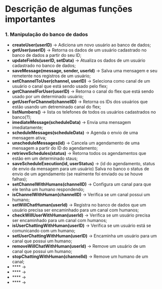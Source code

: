 # Descrição de algumas funções importantes

### 1. Manipulação do banco de dados

- **createUser(userID)** -> Adiciona um novo usuário ao banco de dados;
- **getUser(userID)** -> Retorna os dados de um usuário cadastrado no banco de dados a partir do seu ID;
- **updateFields(userID, setData)** -> Atualiza os dados de um usuário cadastrado no banco de dados;
- **saveMessage(message, sender, userId)** -> Salva uma mensagem e seu remetente nos registros de um usuário;
- **setChannelToUser(channel, userID)** -> Seleciona como canal de um usuário o canal que está sendo usado pelo flex;
- **getChannelForUser(userID)** -> Retorna o canal do flex que está sendo usado por um determinado usuário;
- **getUserForChannel(channelID)** -> Retorna os IDs dos usuários que estão usando um detreminado canal do flex;
- **listNumbers()** -> lista os telefones de todos os usuários cadastrados no banco(?);
- **imediateMessage(scheduleData)** -> Envia uma mensagem imediatamente;
- **scheduleMessages(scheduleData)** -> Agenda o envio de uma mensagem ativa;
- **unscheduleMessages(id)** -> Cancela um agendamento de uma mensagem a partir do ID do agendamento;
- **retrieveSchedules(status)** -> Retorna todos os agendamentos que estão em um determinado staus;
- **saveScheduleExecution(id, userStatus)** -> (id do agendamento, status de envio da mensagem para um usuário)
Salva no banco o status de envio de um agendamento (se realmente foi enviado ou se houve falhas);
- **setChannelWithHumans(channelID)** -> Configura um canal para que ele tenha um humano respondendo;
- **isChannelWithHuman(channelID)** -> Verifica se um canal possui um humano;
- **setWillChatHuman(userId)** -> Registra no banco de dados que um usuário precisa ser encaminhado para um canal com humanos;
- **checkWillUserWithHuman(userId)** -> Verifica se um usuário precisa ser encaminhado para um canal com humanos;
- **isUserChattingWithHuman(userID)** -> Verifica se um usuário está se comunicando com um humano;
- **setUserChattingWithHuman(userID)** -> Encaminha um usuário para um canal que possui um humano;
- **removeWillChatWithHuman(userId)** -> Remove um usuário de um canal que possui um humano;
- **stopChattingWithHuman(channelId)** -> Remove um humano de um canal;
- **** ->
- **** ->
- **** ->
- **** ->
